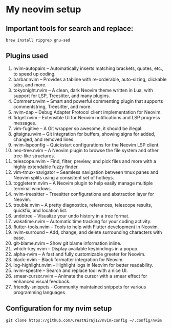 # My neovim setup

## Important tools for search and replace:
```
brew install ripgrep gnu-sed
```

## Plugins used
1.	nvim-autopairs – Automatically inserts matching brackets, quotes, etc., to speed up coding.
2.	barbar.nvim – Provides a tabline with re-orderable, auto-sizing, clickable tabs, and more.
3.	tokyonight.nvim – A clean, dark Neovim theme written in Lua, with support for LSP, Treesitter, and many plugins.
4.	Comment.nvim – Smart and powerful commenting plugin that supports commentstring, Treesitter, and more.
5.	nvim-dap – Debug Adapter Protocol client implementation for Neovim.
6.	fidget.nvim – Extensible UI for Neovim notifications and LSP progress messages.
7.	vim-fugitive – A Git wrapper so awesome, it should be illegal.
8.	gitsigns.nvim – Git integration for buffers, showing signs for added, changed, and removed lines.
9.	nvim-lspconfig – Quickstart configurations for the Neovim LSP client.
10.	neo-tree.nvim – A Neovim plugin to browse the file system and other tree-like structures.
11.	telescope.nvim – Find, filter, preview, and pick files and more with a highly extendable fuzzy finder.
12.	vim-tmux-navigator – Seamless navigation between tmux panes and Neovim splits using a consistent set of hotkeys.
13.	toggleterm.nvim – A Neovim plugin to help easily manage multiple terminal windows.
14.	nvim-treesitter – Treesitter configurations and abstraction layer for Neovim.
15.	trouble.nvim – A pretty diagnostics, references, telescope results, quickfix, and location list.
16.	undotree – Visualize your undo history in a tree format.
17.	wakatime.nvim – Automatic time tracking for your coding activity.
18.	flutter-tools.nvim – Tools to help with Flutter development in Neovim.
19.	nvim-surround – Add, change, and delete surrounding characters with ease.
20.	git-blame.nvim – Show git blame information inline.
21.	which-key.nvim – Display available keybindings in a popup.
22.	alpha-nvim – A fast and fully customizable greeter for Neovim.
23.	black-nvim – Black formatter integration for Neovim.
24.	log-highlight.nvim – Highlight logs in Neovim for better readability.
25.	nvim-spectre – Search and replace tool with a nice UI.
26.	smear-cursor.nvim – Animate the cursor with a smear effect for enhanced visual feedback.
27. friendly-snippets - Community maintained snippets for various programming languages

## Configuration for my nvim setup

```
git clone https://github.com/CrestNiraj12/nvim-config ~/.config/nvim
```
